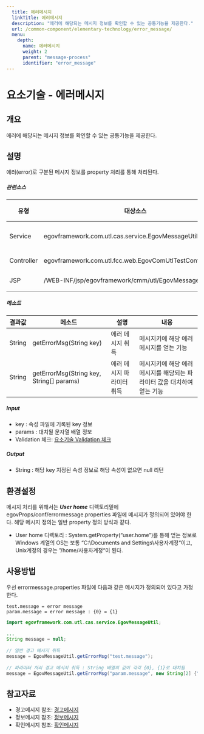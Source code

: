```yaml
---
  title: 에러메시지
  linkTitle: 에러메시지
  description: "에러에 해당되는 메시지 정보를 확인할 수 있는 공통기능을 제공한다."
  url: /common-component/elementary-technology/error_message/
  menu:
    depth:
      name: 에러메시지
      weight: 2
      parent: "message-process"
      identifier: "error_message"
---
```




# 요소기술 - 에러메시지

## 개요

 에러에 해당되는 메시지 정보를 확인할 수 있는 공통기능을 제공한다.

## 설명

 에러(error)로 구분된 메시지 정보를 property 처리를 통해 처리된다.

##### 관련소스

| 유형 | 대상소스 | 설명 | 비고 |
| --- | --- | --- | --- |
| Service | egovframework.com.utl.cas.service.EgovMessageUtil.java | 메시지 처리 관련 유틸리티 |  |
| Controller | egovframework.com.utl.fcc.web.EgovComUtlTestController.java | 테스트용 controller |  |
| JSP | /WEB-INF/jsp/egovframework/cmm/utl/EgovMessage.jsp | 테스트 페이지 |  |

##### 메소드

| 결과값 | 메소드 | 설명 | 내용 |
| --- | --- | --- | --- |
| String | getErrorMsg(String key) | 에러 메시지 취득 | 메시지키에 해당 에러메시지를 얻는 기능 |
| String | getErrorMsg(String key, String[] params) | 에러 메시지 파라미터 취득 | 메시지키에 해당 에러메시지를 해당되는 파라미터 값을 대치하여 얻는 기능 |

##### Input

- key : 속성 파일에 기록된 key 정보
- params : 대치될 문자열 배열 정보
- Validation 체크: [요소기술 Validation 체크](https://www.egovframe.go.kr/wiki/doku.php?id=egovframework:%EC%9A%94%EC%86%8C%EA%B8%B0%EC%88%A0_validation_%EC%B2%B4%ED%81%AC)

##### Output

- String : 해당 key 지정된 속성 정보로 해당 속성이 없으면 null 리턴

## 환경설정

 메시지 처리를 위해서는 ***User home***  디렉토리밑에 egovProps/conf/errormessage.properties 파일에 메시지가 정의되어 있어야 한다. 해당 메시지 정의는 일반 property 정의 방식과 같다.

- User home 디렉토리 : System.getProperty(“user.home”)를 통해 얻는 정보로 Windows 계열의 OS는 보통 “C:\Documents and Settings\사용자계정“이고, Unix계정의 경우는 ”/home/사용자계정“이 된다.

## 사용방법

 우선 errormessage.properties 파일에 다음과 같은 메시지가 정의되어 있다고 가정한다.

```properties
test.message = error message
param.message = error message : {0} = {1}

```

```java
import egovframework.com.utl.cas.service.EgovMessageUtil;
 
...
String message = null;
 
// 일반 경고 메시지 취득
message = EgovMessageUtil.getErrorMsg("test.message");
 
// 파라미터 처리 경고 메시지 취득 : String 배열의 값이 각각 {0}, {1}로 대치됨
message = EgovMessageUtil.getErrorMsg("param.message", new String[2] {"오류", "해당되는 기대값이 없습니다."});
```

## 참고자료

- 경고메시지 참조: [경고메시지](https://egovframework.github.io/egovframe-docs/common-component/elementary-technology/warning_message/)
- 정보메시지 참조: [정보메시지](https://egovframework.github.io/egovframe-docs/common-component/elementary-technology/info_message/)
- 확인메시지 참조: [확인메시지](https://egovframework.github.io/egovframe-docs/common-component/elementary-technology/confirm_message/)